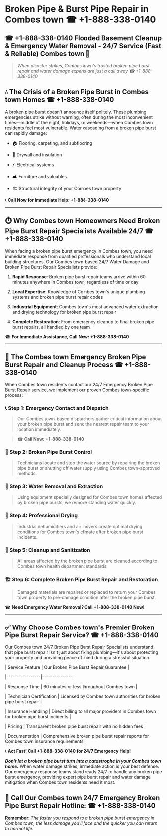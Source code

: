 # Broken Pipe & Burst Pipe Repair in Combes town ☎ +1-888-338-0140  
## ☎ +1-888-338-0140 Flooded Basement Cleanup & Emergency Water Removal - 24/7 Service (Fast & Reliable) Combes town 🚨  

> *When disaster strikes, Combes town's trusted broken pipe burst repair and water damage experts are just a call away ☎ +1-888-338-0140*  

## 💧 The Crisis of a Broken Pipe Burst in Combes town Homes ☎ +1-888-338-0140  

A broken pipe burst doesn't announce itself politely. These plumbing emergencies strike without warning, often during the most inconvenient times—middle of the night, holidays, or weekends—when Combes town residents feel most vulnerable. Water cascading from a broken pipe burst can rapidly damage:  

* 🏠 Flooring, carpeting, and subflooring  
* 🧱 Drywall and insulation  
* ⚡ Electrical systems  
* 🛋️ Furniture and valuables  
* 🏗️ Structural integrity of your Combes town property  

📞 **Call Now for Immediate Help: +1-888-338-0140**  

---  

## ⏱️ Why Combes town Homeowners Need Broken Pipe Burst Repair Specialists Available 24/7 ☎ +1-888-338-0140  

When facing a broken pipe burst emergency in Combes town, you need immediate response from qualified professionals who understand local building structures. Our Combes town-based 24/7 Water Damage and Broken Pipe Burst Repair Specialists provide:  

1. **Rapid Response**: Broken pipe burst repair teams arrive within 60 minutes anywhere in Combes town, regardless of time or day  
2. **Local Expertise**: Knowledge of Combes town's unique plumbing systems and broken pipe burst repair codes  
3. **Industrial Equipment**: Combes town's most advanced water extraction and drying technology for broken pipe burst repair  
4. **Complete Restoration**: From emergency cleanup to final broken pipe burst repairs, all handled by one team  

☎ **For Immediate Assistance, Call Now: +1-888-338-0140**  

---  

## 🔧 The Combes town Emergency Broken Pipe Burst Repair and Cleanup Process ☎ +1-888-338-0140  

When Combes town residents contact our 24/7 Emergency Broken Pipe Burst Repair service, we implement our proven Combes town-specific process:  

### 📞 Step 1: Emergency Contact and Dispatch  
> Our Combes town-based dispatchers gather critical information about your broken pipe burst and send the nearest repair team to your location immediately.  
> ☎ **Call Now: +1-888-338-0140**  

### 🚿 Step 2: Broken Pipe Burst Control  
> Technicians locate and stop the water source by repairing the broken pipe burst or shutting off water supply using Combes town-approved methods.  

### 🌊 Step 3: Water Removal and Extraction  
> Using equipment specially designed for Combes town homes affected by broken pipe bursts, we remove standing water quickly.  

### 💨 Step 4: Professional Drying  
> Industrial dehumidifiers and air movers create optimal drying conditions for Combes town's climate after broken pipe burst incidents.  

### 🧼 Step 5: Cleanup and Sanitization  
> All areas affected by the broken pipe burst are cleaned according to Combes town health department standards.  

### 🏗️ Step 6: Complete Broken Pipe Burst Repair and Restoration  
> Damaged materials are repaired or replaced to return your Combes town property to pre-damage condition after the broken pipe burst.  

☎ **Need Emergency Water Removal? Call +1-888-338-0140 Now!**  

---  

## ✅ Why Choose Combes town's Premier Broken Pipe Burst Repair Service? ☎ +1-888-338-0140  

Our Combes town 24/7 Broken Pipe Burst Repair Specialists understand that pipe burst repair isn't just about fixing plumbing—it's about protecting your property and providing peace of mind during a stressful situation.  

| Service Feature | Our Broken Pipe Burst Repair Guarantee |  
|-----------------|---------------|  
| Response Time | 60 minutes or less throughout Combes town |  
| Technician Certification | Licensed by Combes town authorities for broken pipe burst repair |  
| Insurance Handling | Direct billing to all major providers in Combes town for broken pipe burst incidents |  
| Pricing | Transparent broken pipe burst repair with no hidden fees |  
| Documentation | Comprehensive broken pipe burst repair reports for Combes town insurance requirements |  

📞 **Act Fast! Call +1-888-338-0140 for 24/7 Emergency Help!**  

***Don't let a broken pipe burst turn into a catastrophe in your Combes town home.*** When water damage strikes, immediate action is your best defense. Our emergency response teams stand ready 24/7 to handle any broken pipe burst emergency, providing expert pipe burst repair and water damage mitigation when Combes town residents need it most.  

## 📱 Call Our Combes town 24/7 Emergency Broken Pipe Burst Repair Hotline: ☎ +1-888-338-0140  

**Remember**: *The faster you respond to a broken pipe burst emergency in Combes town, the less damage you'll face and the quicker you can return to normal life.*